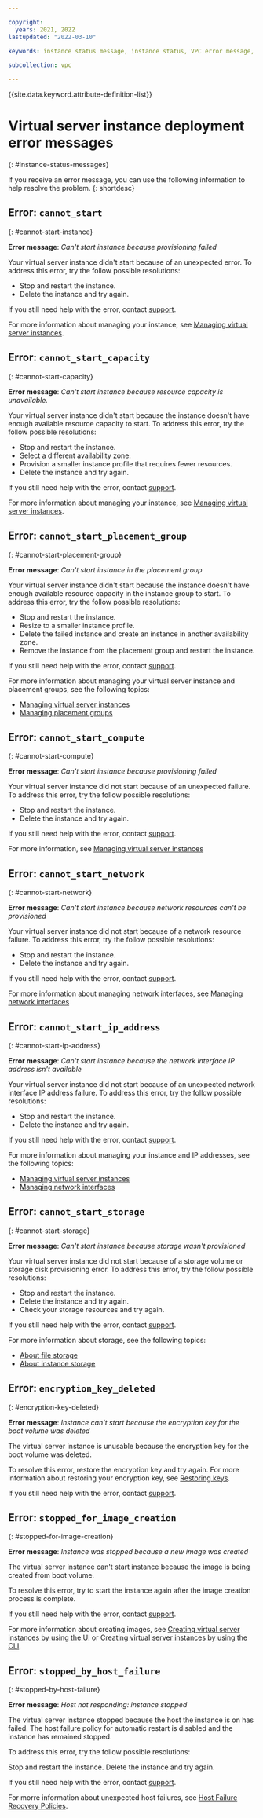 ```yaml
---

copyright:
  years: 2021, 2022
lastupdated: "2022-03-10"

keywords: instance status message, instance status, VPC error message, error message, virtual server error

subcollection: vpc

---
```


{{site.data.keyword.attribute-definition-list}}

# Virtual server instance deployment error messages
{: #instance-status-messages}

If you receive an error message, you can use the following information to help resolve the problem.
{: shortdesc}

## Error: `cannot_start`
{: #cannot-start-instance}

**Error message**: _Can't start instance because provisioning failed_

Your virtual server instance didn't start because of an unexpected error. To address this error, try the follow possible resolutions:

* Stop and restart the instance.
* Delete the instance and try again.

If you still need help with the error, contact [support](/docs/vpc?topic=vpc-help-and-support-vpc).

For more information about managing your instance, see [Managing virtual server instances](/docs/vpc?topic=vpc-managing-virtual-server-instances).

## Error: `cannot_start_capacity`
{: #cannot-start-capacity}

**Error message**: _Can't start instance because resource capacity is unavailable._

Your virtual server instance didn't start because the instance doesn't have enough available resource capacity to start. To address this error, try the follow possible resolutions:

* Stop and restart the instance.
* Select a different availability zone.
* Provision a smaller instance profile that requires fewer resources.
* Delete the instance and try again.

If you still need help with the error, contact [support](/docs/vpc?topic=vpc-help-and-support-vpc).

For more information about managing your instance, see [Managing virtual server instances](/docs/vpc?topic=vpc-managing-virtual-server-instances).

## Error: `cannot_start_placement_group`
{: #cannot-start-placement-group}

**Error message**: _Can't start instance in the placement group_

Your virtual server instance didn't start because the instance doesn't have enough available resource capacity in the instance group to start. To address this error, try the follow possible resolutions:

* Stop and restart the instance.
* Resize to a smaller instance profile.
* Delete the failed instance and create an instance in another availability zone.
* Remove the instance from the placement group and restart the instance.

If you still need help with the error, contact [support](/docs/vpc?topic=vpc-help-and-support-vpc).

For more information about managing your virtual server instance and placement groups, see the following topics:
* [Managing virtual server instances](/docs/vpc?topic=vpc-managing-virtual-server-instances)
* [Managing placement groups](/docs/vpc?topic=vpc-managing-placement-group)

## Error: `cannot_start_compute`
{: #cannot-start-compute}

**Error message**: _Can't start instance because provisioning failed_

Your virtual server instance did not start because of an unexpected failure. To address this error, try the follow possible resolutions:

* Stop and restart the instance.
* Delete the instance and try again.

If you still need help with the error, contact [support](/docs/vpc?topic=vpc-help-and-support-vpc).

For more information, see [Managing virtual server instances](/docs/vpc?topic=vpc-managing-virtual-server-instances)

## Error: `cannot_start_network`
{: #cannot-start-network}

**Error message**: _Can't start instance because network resources can't be provisioned_

Your virtual server instance did not start because of a network resource failure. To address this error, try the follow possible resolutions:

* Stop and restart the instance.
* Delete the instance and try again.

If you still need help with the error, contact [support](/docs/vpc?topic=vpc-help-and-support-vpc).

For more information about managing network interfaces, see [Managing network interfaces](/docs/vpc?topic=vpc-using-instance-vnics)

## Error: `cannot_start_ip_address`
{: #cannot-start-ip-address}

**Error message**: _Can't start instance because the network interface IP address isn't available_

Your virtual server instance did not start because of an unexpected network interface IP address failure. To address this error, try the follow possible resolutions:

* Stop and restart the instance.
* Delete the instance and try again.

If you still need help with the error, contact [support](/docs/vpc?topic=vpc-help-and-support-vpc).

For more information about managing your instance and IP addresses, see the following topics:
* [Managing virtual server instances](/docs/vpc?topic=vpc-managing-virtual-server-instances)
* [Managing network interfaces](/docs/vpc?topic=vpc-using-instance-vnics)

## Error: `cannot_start_storage`
{: #cannot-start-storage}

**Error message**: _Can't start instance because storage wasn't provisioned_

Your virtual server instance did not start because of a storage volume or storage disk provisioning error. To address this error, try the follow possible resolutions:

* Stop and restart the instance.
* Delete the instance and try again.
* Check your storage resources and try again.

If you still need help with the error, contact [support](/docs/vpc?topic=vpc-help-and-support-vpc).

For more information about storage, see the following topics:
* [About file storage](/docs/vpc?topic=vpc-file-storage-vpc-about)
* [About instance storage](/docs/vpc?topic=vpc-instance-storage)

## Error: `encryption_key_deleted`
{: #encryption-key-deleted}

**Error message**: _Instance can't start because the encryption key for the boot volume was deleted_

The virtual server instance is unusable because the encryption key for the boot volume was deleted.

To resolve this error, restore the encryption key and try again. For more information about restoring your encryption key, see [Restoring keys](/docs/key-protect?topic=key-protect-restore-keys&interface=ui).

If you still need help with the error, contact [support](/docs/vpc?topic=vpc-help-and-support-vpc).

## Error: `stopped_for_image_creation`
{: #stopped-for-image-creation}

**Error message**: _Instance was stopped because a new image was created_

The virtual server instance can't start instance because the image is being created from boot volume.

To resolve this error, try to start the instance again after the image creation process is complete.

If you still need help with the error, contact [support](/docs/vpc?topic=vpc-help-and-support-vpc).

For more information about creating images, see [Creating virtual server instances by using the UI](/docs/vpc?topic=vpc-creating-virtual-servers) or [Creating virtual server instances by using the CLI](/docs/vpc?topic=vpc-creating-virtual-servers&interface=cli).

## Error: `stopped_by_host_failure`
{: #stopped-by-host-failure}

**Error message**: _Host not responding: instance stopped_

The virtual server instance stopped because the host the instance is on has failed. The host failure policy for automatic restart is disabled and the instance has remained stopped.

To address this error, try the follow possible resolutions:

Stop and restart the instance.
Delete the instance and try again.

If you still need help with the error, contact [support](/docs/vpc?topic=vpc-help-and-support-vpc).

For morre information about unexpected host failures, see [Host Failure Recovery Policies](/docs/vpc?topic=vpc-host-failure-recovery-policies&interface=ui).

